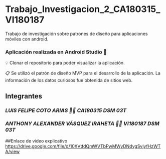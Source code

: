 # Trabajo_Investigacion_2_CA180315_VI180187
Trabajo de investigación sobre patrones de diseño para aplicaciones móviles con android.

### Aplicación realizada en Android Studio :robot:

:bulb: Clonar el repositorio para poder visualizar la aplicación. 

:clipboard: Se utilizó el patrón de diseño MVP para el desarrollo de la aplicación. La información de los datos curiosos fue obtenida de sitios web.

## Integrantes
### _LUIS FELIPE COTO ARIAS :man_technologist: CA180315 DSM 03T_
### _ANTHONY ALEXANDER VÁSQUEZ IRAHETA :man_technologist: VI180187 DSM 03T_

##Enlace de video explicativo
https://drive.google.com/file/d/10XVtfdQmWVTbPwMWyDNdvgSviyfHzWTA/view
